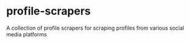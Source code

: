 # profile-scrapers
A collection of profile scrapers for scraping profiles from various social media platforms
